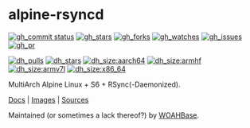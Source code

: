 # alpine-rsyncd

[![gh_commit status][201]][151]
[![gh_stars][202]][152]
[![gh_forks][203]][153]
[![gh_watches][204]][154]
[![gh_issues][211]][161]
[![gh_pr][212]][162]

[![dh_pulls][205]][155]
[![dh_stars][206]][156]
[![dh_size:aarch64][208]][158]
[![dh_size:armhf][210]][160]
[![dh_size:armv7l][209]][159]
[![dh_size:x86_64][207]][157]

MultiArch Alpine Linux + S6 + RSync(-Daemonized).

[Docs][112] | [Images][155] | [Sources][151]

Maintained (or sometimes a lack thereof?) by [WOAHBase][110].

[110]: https://woahbase.online/
[112]: https://woahbase.online/images/alpine-rsyncd/

[151]: https://github.com/woahbase/alpine-rsyncd
[152]: https://github.com/woahbase/alpine-rsyncd/stargazers
[153]: https://github.com/woahbase/alpine-rsyncd/network/members
[154]: https://github.com/woahbase/alpine-rsyncd/watchers
[155]: https://hub.docker.com/r/woahbase/alpine-rsyncd
[156]: https://hub.docker.com/r/woahbase/alpine-rsyncd
[157]: https://hub.docker.com/r/woahbase/alpine-rsyncd/tags?name=x86_64&ordering=last_updated
[158]: https://hub.docker.com/r/woahbase/alpine-rsyncd/tags?name=aarch64&ordering=last_updated
[159]: https://hub.docker.com/r/woahbase/alpine-rsyncd/tags?name=armv7l&ordering=last_updated
[160]: https://hub.docker.com/r/woahbase/alpine-rsyncd/tags?name=armhf&ordering=last_updated
[161]: https://github.com/woahbase/alpine-rsyncd/issues
[162]: https://github.com/woahbase/alpine-rsyncd/pulls

[201]: https://img.shields.io/github/last-commit/woahbase/alpine-rsyncd?color=brightgreen&style=flat-square&logo=github
[202]: https://img.shields.io/github/stars/woahbase/alpine-rsyncd?color=brightgreen&style=flat-square&logo=github
[203]: https://img.shields.io/github/forks/woahbase/alpine-rsyncd?color=brightgreen&style=flat-square&logo=github
[204]: https://img.shields.io/github/watchers/woahbase/alpine-rsyncd?color=brightgreen&style=flat-square&logo=github
[205]: https://img.shields.io/docker/pulls/woahbase/alpine-rsyncd?color=brightgreen&style=flat-square&logo=docker&label=pulls
[206]: https://img.shields.io/docker/stars/woahbase/alpine-rsyncd?color=brightgreen&style=flat-square&logo=docker&label=stars
[207]: https://img.shields.io/docker/image-size/woahbase/alpine-rsyncd/x86_64?label=x86_64&color=brightgreen&style=flat-square&logo=docker
[208]: https://img.shields.io/docker/image-size/woahbase/alpine-rsyncd/aarch64?label=aarch64&color=brightgreen&style=flat-square&logo=docker
[209]: https://img.shields.io/docker/image-size/woahbase/alpine-rsyncd/armv7l?label=armv7l&color=brightgreen&style=flat-square&logo=docker
[210]: https://img.shields.io/docker/image-size/woahbase/alpine-rsyncd/armhf?label=armhf&color=brightgreen&style=flat-square&logo=docker
[211]: https://img.shields.io/github/issues/woahbase/alpine-rsyncd?color=brightgreen&style=flat-square&logo=github
[212]: https://img.shields.io/github/issues-pr/woahbase/alpine-rsyncd?color=brightgreen&style=flat-square&logo=github
